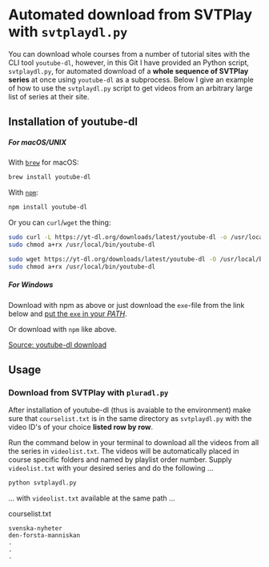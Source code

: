 # Automated download from SVTPlay with `svtplaydl.py`

You can download whole courses from a number of tutorial sites with the CLI tool `youtube-dl`, however, in this Git I have provided an Python script, `svtplaydl.py`,  for automated download of a **whole sequence of SVTPlay series** at once using `youtube-dl` as a subprocess. Below I give an example of how to use the `svtplaydl.py` script to get videos from an arbitrary large list of series at their site.

## Installation of youtube-dl

##### For **macOS/UNIX**

With [`brew`](https://brew.sh/)  for macOS:

```bash
brew install youtube-dl
```

With [`npm`](https://www.npmjs.com/):

```bash
npm install youtube-dl
```

Or you can `curl`/`wget` the thing:

```bash
sudo curl -L https://yt-dl.org/downloads/latest/youtube-dl -o /usr/local/bin/youtube-dl
sudo chmod a+rx /usr/local/bin/youtube-dl
```
```bash
sudo wget https://yt-dl.org/downloads/latest/youtube-dl -O /usr/local/bin/youtube-dl
sudo chmod a+rx /usr/local/bin/youtube-dl
```


##### For Windows

Download with npm as above or just download the `exe`-file from the link below and [put the `exe` in your _PATH_](https://gist.github.com/jesperorb/836cb398e4bb8dc149902d68d3711295).

Or download with `npm` like above.

[Source: youtube-dl download](https://rg3.github.io/youtube-dl/download.html)

## Usage

### Download from **SVTPlay** with `pluradl.py`
After installation of youtube-dl (thus is avaiable to the environment) make sure that `courselist.txt` is in the same directory as `svtplaydl.py` with the video ID's of your choice **listed row by row**. 

Run the command below in your terminal to download all the videos from all the series in `videolist.txt`. The videos will be automatically placed in course specific folders and named by playlist order number. Supply `videolist.txt` with your desired series  and do the following ...

```bash
python svtplaydl.py
```

... with `videolist.txt` available at the same path ...

courselist.txt
```notepad
svenska-nyheter
den-forsta-manniskan
.
.
.
```
